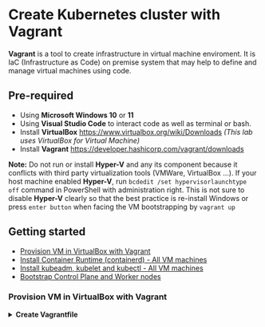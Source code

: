 # Create Kubernetes cluster with Vagrant
**Vagrant** is a tool to create infrastructure in virtual machine enviroment. It is IaC (Infrastructure as Code) on premise system that may help to define and manage virtual machines using code.

## Pre-required
- Using **Microsoft Windows 10** or **11**
- Using **Visual Studio Code** to interact code as well as terminal or bash.
- Install **VirtualBox** https://www.virtualbox.org/wiki/Downloads *(This lab uses VirtualBox for Virtual Machine)*
- Install **Vagrant** https://developer.hashicorp.com/vagrant/downloads

**Note:** Do not run or install **Hyper-V** and any its component because it conflicts with third party virtualization tools (VMWare, VirtualBox ...).
If your host machine enabled **Hyper-V**, run `bcdedit /set hypervisorlaunchtype off` command in PowerShell with administration right. This is not sure to disable **Hyper-V** clearly so that the best practice is re-install Windows or press `enter button` when facing the VM bootstrapping by `vagrant up`
 
## Getting started
- [Provision VM in VirtualBox with Vagrant](#provision-vm-in-virtualbox-with-vagrant)
- [Install Container Runtime (containerd) - All VM machines](#install-container-runtime-containerd---all-vm-machines)
- [Install kubeadm, kubelet and kubectl - All VM machines](#install-kubeadm-kubelet-and-kubectl---all-vm-machines)
- [Bootstrap Control Plane and Worker nodes](#bootstrap-control-plane-and-worker-nodes)

### Provision VM in VirtualBox with Vagrant
<details><summary><b>Create Vagrantfile</b></summary>

    # -*- mode: ruby -*-
    # vi:set ft=ruby sw=2 ts=2 sts=2:

    # Define the number of control plane (MASTER_NODE) and node (WORKER_NODE)
    NUM_MASTER_NODE = 1
    NUM_WORKER_NODE = 2

    IP_NW = "192.168.56."
    MASTER_IP_START = 1
    NODE_IP_START = 2

    # All Vagrant configuration is done below. The "2" in Vagrant.configure
    # configures the configuration version (we support older styles for
    # backwards compatibility). Please don't change it unless you know what
    # you're doing.
    Vagrant.configure("2") do |config|
    # The most common configuration options are documented and commented below.
    # For a complete reference, please see the online documentation at
    # https://docs.vagrantup.com.

    # Every Vagrant development environment requires a box. You can search for
    # boxes at https://vagrantcloud.com/search.
    # Here are some key details about the "ubuntu/bionic64" Vagrant box:
        # Operating System: Ubuntu 18.04 LTS (Bionic Beaver)
            # Ubuntu 18.04 LTS will receive security updates and bug fixes 
            # from Canonical, the company behind Ubuntu, until April 2023 
            # for desktop and server versions, and until April 2028 for 
            # server versions with Extended Security Maintenance (ESM) enabled.
        # Architecture: x86_64 (64-bit)
        # Disk Size: 10 GB
        # RAM: 2 GB
        # CPUs: 2
        # Desktop Environment: None (headless)
        # Provider: VirtualBox
    config.vm.box = "ubuntu/bionic64"

    # Disable automatic box update checking. If you disable this, then
    # boxes will only be checked for updates when the user runs
    # `vagrant box outdated`. This is not recommended.
    config.vm.box_check_update = false

    # View the documentation for the VirtualBox for more
    # information on available options.
    # https://developer.hashicorp.com/vagrant/docs/providers/virtualbox/configuration

    # Provision Control Plane
    (1..NUM_MASTER_NODE).each do |i|
        config.vm.define "kubemaster" do |node|
            node.vm.provider "virtualbox" do |vb|
                vb.name = "kubemaster"
                vb.memory = 2048
                vb.cpus = 2
            end
            node.vm.hostname = "kubemaster"
            node.vm.network :private_network, ip: IP_NW + "#{MASTER_IP_START + i}"
        end
    end


    # Provision Nodes
    (1..NUM_WORKER_NODE).each do |i|
        config.vm.define "kubenode0#{i}" do |node|
            node.vm.provider "virtualbox" do |vb|
                vb.name = "kubenode0#{i}"
                vb.memory = 2048
                vb.cpus = 2
            end
            node.vm.hostname = "kubenode0#{i}"
            node.vm.network :private_network, ip: IP_NW + "#{NODE_IP_START + i}"
        end
    end
    end

### Install Container Runtime (containerd) - All VM machines

### Install kubeadm, kubelet and kubectl - All VM machines

### Bootstrap Control Plane and Worker nodes